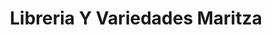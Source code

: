 ---
title: "Libreria Y Variedades Maritza"
url: /suchitoto/libreria-y-variedades-maritza-calle-fransisco-morazan/
shop: Bücher
---